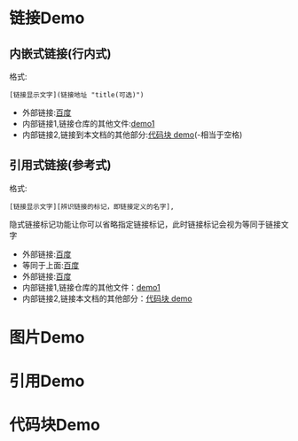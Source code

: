 # 链接Demo
	
## 内嵌式链接(行内式)
格式:

	[链接显示文字](链接地址 "title(可选)")
* 外部链接:[百度](http://www.baidu.com)
* 内部链接1,链接仓库的其他文件:[demo1](demo1.md)
* 内部链接2,链接到本文档的其他部分:[代码块 demo](demo2.md#代码块-demo)(-相当于空格)
## 引用式链接(参考式)
格式:
	
	[链接显示文字][辨识链接的标记，即链接定义的名字],  
隐式链接标记功能让你可以省略指定链接标记，此时链接标记会视为等同于链接文字
- 外部链接:[百度][]
- 等同于上面:[百度]
- 外部链接:[百度][baidu]
- 内部链接1,链接仓库的其他文件：[demo1]
- 内部链接2,链接本文档的其他部分：[代码块 demo]
# 图片Demo

# 引用Demo

# 代码块Demo

<!-- 下面是本文档中用到的链接  格式[链接标记] :链接地址 "title(可选)"-->

[百度]: http://www.baidu.com "百度链接"
[baidu]: http://www.baidu.com
[demo1]: demo1.md
[代码块 demo]: demo2.md#代码块-demo



